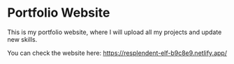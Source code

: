 # Portfolio Website

This is my portfolio website, where I will upload all my projects and update new skills. 

You can check the website here: https://resplendent-elf-b9c8e9.netlify.app/
